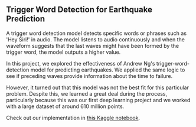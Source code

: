 ## Trigger Word Detection for Earthquake Prediction

A trigger word detection model detects specific words or phrases such as 'Hey Siri!' in audio. The model listens to audio continuously and when the waveform suggests that the last waves might have been formed by the trigger word, the model outputs a higher value.

In this project, we explored the effectiveness of Andrew Ng's trigger-word-detection model for predicting earthquakes. We applied the same logic to see if preceding waves provide information about the time to failure.

However, it turned out that this model was not the best fit for this particular problem. Despite this, we learned a great deal during the process, particularly because this was our first deep learning project and we worked with a large dataset of around 610 million points.

Check out our implementation in [this Kaggle notebook](https://github.com/inzva/earthquake-prediction-kaggle).
